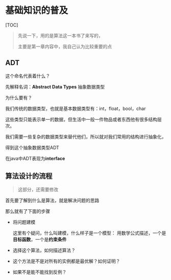 # 基础知识的普及

[TOC]

> 先说一下，用的是算法这一本书了来写的，
>
> 主要是第一章内容中，我自己认为比较重要的点

## ADT



这个命名代表着什么？

先解释名词：**Abstract Data Types**	抽象数据类型

为什么要有？

我们传统的数据类型，也就是基本数据类型有：int，float，bool，char 

这些类型只能表示单一的数据，但生活中一般一件物品或者东西他有很多结构层次。

我们需要一些复杂的数据类型来替代他们，所以就对我们常用的结构进行抽象化，

得到这个抽象数据类型ADT

在java中ADT表现为**interface**



## 算法设计的流程

> 这部分，还需要修改

首先要了解到什么是算法，就是解决问题的思路

那么就有了下面的步骤

- 将问题建模

  这里有个疑问，什么叫建模，什么样子是一个模型： 用数学公式描述，一个是**目标函数**，一个是**约束条件**

- 选择这个算法，如何描述算法？

- 这个方法是不是对所有的实例都是最优解？如何证明？

- 如果不是能不能找到反例？

